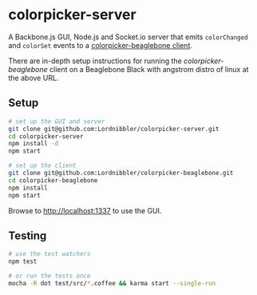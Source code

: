 # colorpicker-server

A Backbone.js GUI, Node.js and Socket.io server that emits `colorChanged` and `colorSet` events to a [colorpicker-beaglebone client](https://github.com/Lordnibbler/colorpicker-beaglebone).

There are in-depth setup instructions for running the *colorpicker-beaglebone* client on a Beaglebone Black with angstrom distro of linux at the above URL.

## Setup
```sh
# set up the GUI and server
git clone git@github.com:Lordnibbler/colorpicker-server.git
cd colorpicker-server
npm install -d
npm start

# set up the client
git clone git@github.com:Lordnibbler/colorpicker-beaglebone.git
cd colorpicker-beaglebone
npm install
npm start
```
Browse to <http://localhost:1337> to use the GUI.

## Testing
```sh
# use the test watchers
npm test

# or run the tests once
mocha -R dot test/src/*.coffee && karma start --single-run
```
